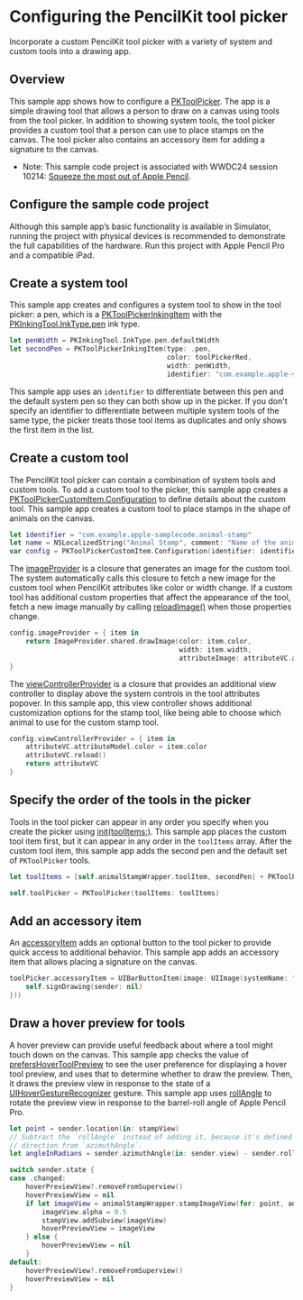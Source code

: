 # Configuring the PencilKit tool picker

Incorporate a custom PencilKit tool picker with a variety of system and custom tools into a drawing app.

## Overview

This sample app shows how to configure a [PKToolPicker](https://developer.apple.com/documentation/pencilkit/pktoolpicker).
The app is a simple drawing tool that allows a person to draw on a canvas using tools from the tool picker.
In addition to showing system tools, the tool picker provides a custom tool that a person can use to place stamps on the canvas.
The tool picker also contains an accessory item for adding a signature to the canvas.

- Note: This sample code project is associated with WWDC24 session 10214: [Squeeze the most out of Apple Pencil](https://developer.apple.com/wwdc24/10214/).

## Configure the sample code project

Although this sample app’s basic functionality is available in Simulator, running the project with physical devices is recommended to demonstrate the full capabilities of the hardware.
Run this project with Apple Pencil Pro and a compatible iPad.

## Create a system tool

This sample app creates and configures a system tool to show in the tool picker: a pen, which is a [PKToolPickerInkingItem](https://developer.apple.com/documentation/pencilkit/pktoolpickerinkingitem) with the [PKInkingTool.InkType.pen](https://developer.apple.com/documentation/pencilkit/pkinkingtool/inktype/pen)
ink type. 

``` swift
let penWidth = PKInkingTool.InkType.pen.defaultWidth
let secondPen = PKToolPickerInkingItem(type: .pen,
                                       color: toolPickerRed,
                                       width: penWidth,
                                       identifier: "com.example.apple-samplecode.second-pen")
```

This sample app uses an `identifier` to differentiate between this pen and the default system pen so they can both show up in the picker.
If you don't specify an identifier to differentiate between multiple system tools of the same type, the picker treats those tool items as duplicates and only shows the first item in the list.

## Create a custom tool

The PencilKit tool picker can contain a combination of system tools and custom tools.
To add a custom tool to the picker, this sample app creates a [PKToolPickerCustomItem.Configuration](https://developer.apple.com/documentation/pencilkit/pktoolpickercustomitem/configuration)
to define details about the custom tool.
This sample app creates a custom tool to place stamps in the shape of animals on the canvas.

``` swift
let identifier = "com.example.apple-samplecode.animal-stamp"
let name = NSLocalizedString("Animal Stamp", comment: "Name of the animal stamp tool")
var config = PKToolPickerCustomItem.Configuration(identifier: identifier, name: name)
```

The [imageProvider](https://developer.apple.com/documentation/pencilkit/pktoolpickercustomitem/configuration/4395717-imageprovider) is a closure that generates an image for the custom tool.
The system automatically calls this closure to fetch a new image for the custom tool when PencilKit attributes like color or width change.
If a custom tool has additional custom properties that affect the appearance of the tool, fetch a new image manually by calling [reloadImage()](https://developer.apple.com/documentation/pencilkit/pktoolpickercustomitem/4408702-reloadimage) when those properties change.

``` swift
config.imageProvider = { item in
    return ImageProvider.shared.drawImage(color: item.color,
                                          width: item.width,
                                          attributeImage: attributeVC.attributeModel.selectedAttribute.image)
}
```

The [viewControllerProvider](https://developer.apple.com/documentation/pencilkit/pktoolpickercustomitem/configuration/4409282-viewcontrollerprovider) is a closure that provides an additional view controller to display above the system controls in the tool attributes popover.
In this sample app, this view controller shows additional customization options for the stamp tool,
like being able to choose which animal to use for the custom stamp tool. 

``` swift
config.viewControllerProvider = { item in
    attributeVC.attributeModel.color = item.color
    attributeVC.reload()
    return attributeVC
}
```

## Specify the order of the tools in the picker

Tools in the tool picker can appear in any order you specify when you create the picker using [init(toolItems:)](https://developer.apple.com/documentation/pencilkit/pktoolpicker/4375529-init).
This sample app places the custom tool item first, but it can appear in any order in the `toolItems` array.
After the custom tool item, this sample app adds the second pen and the default set of `PKToolPicker` tools.

``` swift
let toolItems = [self.animalStampWrapper.toolItem, secondPen] + PKToolPicker().toolItems

self.toolPicker = PKToolPicker(toolItems: toolItems)
```

## Add an accessory item

An [accessoryItem](https://developer.apple.com/documentation/pencilkit/pktoolpicker/4375528-accessoryitem)
adds an optional button to the tool picker to provide quick access to additional behavior.
This sample app adds an accessory item that allows placing a signature on the canvas.

``` swift
toolPicker.accessoryItem = UIBarButtonItem(image: UIImage(systemName: "signature"), primaryAction: UIAction(handler: { [self] _ in
    self.signDrawing(sender: nil)
}))
```

## Draw a hover preview for tools

A hover preview can provide useful feedback about where a tool might touch down on the canvas.
This sample app checks the value of [prefersHoverToolPreview](https://developer.apple.com/documentation/uikit/uipencilinteraction/4375593-prefershovertoolpreview) to see the user preference for displaying a hover tool preview, and uses that to determine whether to draw the preview.
Then, it draws the preview view in response to the state of a [UIHoverGestureRecognizer](https://developer.apple.com/documentation/uikit/uihovergesturerecognizer) gesture. 
This sample app uses [rollAngle](https://developer.apple.com/documentation/uikit/uihovergesturerecognizer/4391655-rollangle) to rotate the preview view in response to the barrel-roll angle of Apple Pencil Pro.

``` swift
let point = sender.location(in: stampView)
// Subtract the `rollAngle` instead of adding it, because it's defined to go in the opposite
// direction from `azimuthAngle`.
let angleInRadians = sender.azimuthAngle(in: sender.view) - sender.rollAngle

switch sender.state {
case .changed:
    hoverPreviewView?.removeFromSuperview()
    hoverPreviewView = nil
    if let imageView = animalStampWrapper.stampImageView(for: point, angleInRadians: angleInRadians) {
        imageView.alpha = 0.5
        stampView.addSubview(imageView)
        hoverPreviewView = imageView
    } else {
        hoverPreviewView = nil
    }
default:
    hoverPreviewView?.removeFromSuperview()
    hoverPreviewView = nil
}
```
